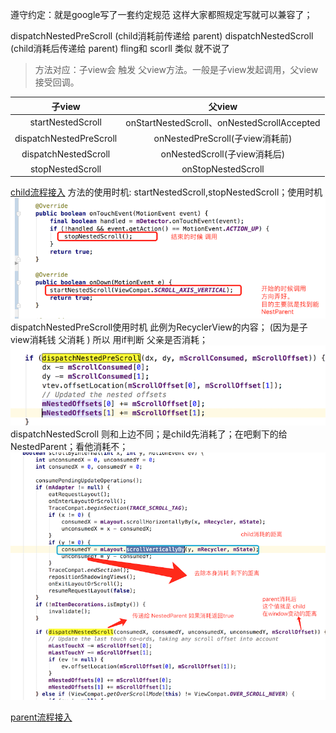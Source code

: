 
遵守约定：就是google写了一套约定规范 这样大家都照规定写就可以兼容了；

dispatchNestedPreScroll (child消耗前传递给 parent)
dispatchNestedScroll (child消耗后传递给 parent)
fling和 scorll 类似 就不说了


>方法对应：子view会 触发 父view方法。一般是子view发起调用，父view接受回调。

| 子view | 父view  |
| :------------: |:---------------:| 
| startNestedScroll | onStartNestedScroll、onNestedScrollAccepted | 
| dispatchNestedPreScroll | onNestedPreScroll(子view消耗前) | 
| dispatchNestedScroll | onNestedScroll(子view消耗后) | 
| stopNestedScroll   | onStopNestedScroll | 


[child流程接入](http://fromwiz.com/share/s/3Hsjaq1-lQ9Q2SChN02Hkyvk0hpNyB0-1QGL2Fj4sK1tPrPG)
方法的使用时机:
startNestedScroll,stopNestedScroll；使用时机
![](./demo/NestedScroll_start.png)
dispatchNestedPreScroll使用时机  此例为RecyclerView的内容；
(因为是子view消耗钱 父消耗 )  所以 用if判断 父亲是否消耗；
![](./demo/Nested_PreScroll.png)
dispatchNestedScroll  则和上边不同；是child先消耗了；在吧剩下的给NestedParent；看他消耗不；
![](./demo/Nested_dispatchScroll.png)

[parent流程接入](http://fromwiz.com/share/s/3Hsjaq1-lQ9Q2SChN02Hkyvk2vEyiC22IktY2lqqNl1d1jF9)

